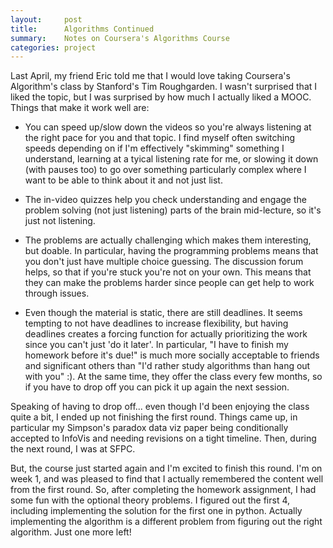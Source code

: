 ```yaml
---
layout:     post
title:      Algorithms Continued
summary:    Notes on Coursera's Algorithms Course
categories: project
---
```


Last April, my friend Eric told me that I would love taking Coursera's Algorithm's class by Stanford's Tim Roughgarden.  I wasn't surprised that I liked the topic, but I was surprised by how much I actually liked a MOOC.  Things that make it work well are: 

* You can speed up/slow down the videos so you're always listening at the right pace for you and that topic. I find myself often switching speeds depending on if I'm effectively "skimming" something I understand, learning at a tyical listening rate for me, or slowing it down (with pauses too) to go over something particularly complex where I want to be able to think about it and not just list.

* The in-video quizzes help you check understanding and engage the problem solving (not just listening) parts of the brain mid-lecture, so it's just not listening. 

* The problems are actually challenging which makes them interesting, but doable. In particular, having the programming problems means that you don't just have multiple choice guessing. The discussion forum helps, so that if you're stuck you're not on your own.  This means that they can make the problems harder since people can get help to work through issues. 

* Even though the material is static, there are still deadlines. It seems tempting to not have deadlines to increase flexibility, but having deadlines creates a forcing function for actually prioritizing the work since you can't just 'do it later'.  In particular, "I have to finish my homework before it's due!" is much more socially acceptable to friends and significant others than "I'd rather study algorithms than hang out with you" :). At the same time, they offer the class every few months, so if you have to drop off you can pick it up again the next session.  

Speaking of having to drop off... even though I'd been enjoying the class quite a bit, I ended up not finishing the first round. Things came up, in particular my Simpson's paradox data viz paper being conditionally accepted to InfoVis and needing revisions on a tight timeline.  Then, during the next round, I was at SFPC. 

But, the course just started again and I'm excited to finish this round.  I'm on week 1, and was pleased to find that I actually remembered the content well from the first round. So, after completing the homework assignment, I had some fun with the optional theory problems. I figured out the first 4, including implementing the solution for the first one in python. Actually implementing the algorithm is a different problem from figuring out the right algorithm. Just one more left!





